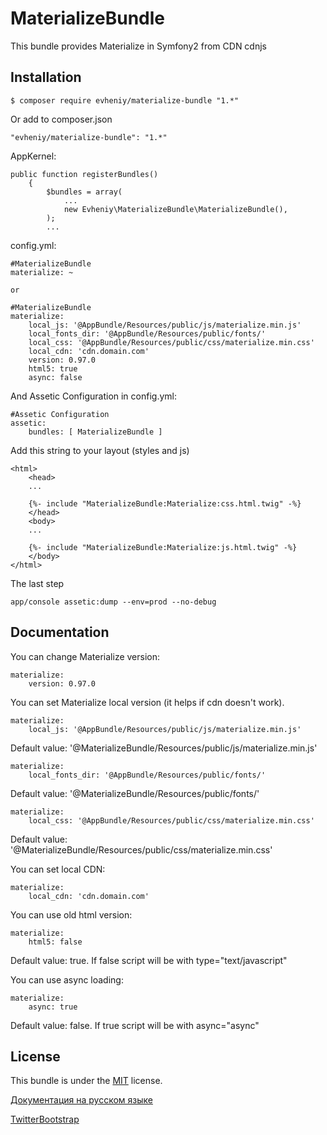 MaterializeBundle
=================

This bundle provides Materialize in Symfony2 from CDN cdnjs

Installation
------------

    $ composer require evheniy/materialize-bundle "1.*"

Or add to composer.json

    "evheniy/materialize-bundle": "1.*"

AppKernel:

    public function registerBundles()
        {
            $bundles = array(
                ...
                new Evheniy\MaterializeBundle\MaterializeBundle(),
            );
            ...

config.yml:

    #MaterializeBundle
    materialize: ~

    or

    #MaterializeBundle
    materialize:
        local_js: '@AppBundle/Resources/public/js/materialize.min.js'
        local_fonts_dir: '@AppBundle/Resources/public/fonts/'
        local_css: '@AppBundle/Resources/public/css/materialize.min.css'
        local_cdn: 'cdn.domain.com'
        version: 0.97.0
        html5: true
        async: false

And Assetic Configuration in config.yml:

    #Assetic Configuration
    assetic:
        bundles: [ MaterializeBundle ]

Add this string to your layout (styles and js)

    <html>
        <head>
        ...

        {%- include "MaterializeBundle:Materialize:css.html.twig" -%}
        </head>
        <body>
        ...

        {%- include "MaterializeBundle:Materialize:js.html.twig" -%}
        </body>
    </html>
The last step

    app/console assetic:dump --env=prod --no-debug


Documentation
-------------

You can change Materialize version:

    materialize:
        version: 0.97.0
        
You can set Materialize local version (it helps if cdn doesn't work).

    materialize:
        local_js: '@AppBundle/Resources/public/js/materialize.min.js'

Default value: '@MaterializeBundle/Resources/public/js/materialize.min.js'

    materialize:
        local_fonts_dir: '@AppBundle/Resources/public/fonts/'

Default value: '@MaterializeBundle/Resources/public/fonts/' 
 
    materialize:
        local_css: '@AppBundle/Resources/public/css/materialize.min.css'

Default value: '@MaterializeBundle/Resources/public/css/materialize.min.css'

You can set local CDN:

    materialize:
        local_cdn: 'cdn.domain.com'


You can use old html version:

    materialize:
        html5: false

Default value: true. If false script will be with type="text/javascript"

You can use async loading:

    materialize:
        async: true

Default value: false. If true script will be with async="async"


License
-------

This bundle is under the [MIT][3] license.

[Документация на русском языке][1]

[TwitterBootstrap][2]

[1]:  http://makedev.org/articles/symfony/bundles/materialize_bundle.html
[2]:  http://materializecss.com/
[3]:  https://github.com/evheniy/MaterializeBundle/blob/master/Resources/meta/LICENSE
